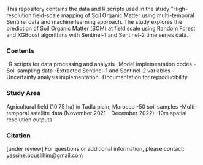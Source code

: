 This repository contains the data and R scripts used in the study "High-resolution field-scale mapping of Soil Organic Matter using multi-temporal Sentinel data and machine learning approach.
The study explores the prediction of Soil Organic Matter (SOM) at field scale using Random Forest and XGBoost algorithms with Sentinel-1 and Sentinel-2 time series data.

### Contents ###

-R scripts for data processing and analysis
-Model implementation codes
-Soil sampling data
-Extracted Sentinel-1 and Sentinel-2 variables
-Uncertainty analysis implementation
-Documentation for reproducibility

###  Study Area ### 
Agricultural field (10.75 ha) in Tadla plain, Morocco
-50 soil samples
-Multi-temporal satellite data (November 2021 - December 2022)
-10m spatial resolution outputs

###  Citation ### 
[under review]
For questions or additional information, please contact: yassine.bouslihim@gmail.com
